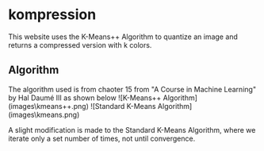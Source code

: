 # kompression

This website uses the K-Means++ Algorithm to quantize an image and returns a compressed version with k colors.

## Algorithm

The algorithm used is from chaoter 15 from "A Course in Machine Learning" by Hal Daumé III as shown below
![K-Means++ Algorithm] (images\kmeans++.png)
![Standard K-Means Algorithm] (images\kmeans.png)

A slight modification is made to the Standard K-Means Algorithm, where we iterate only a set number of times, not until convergence.
